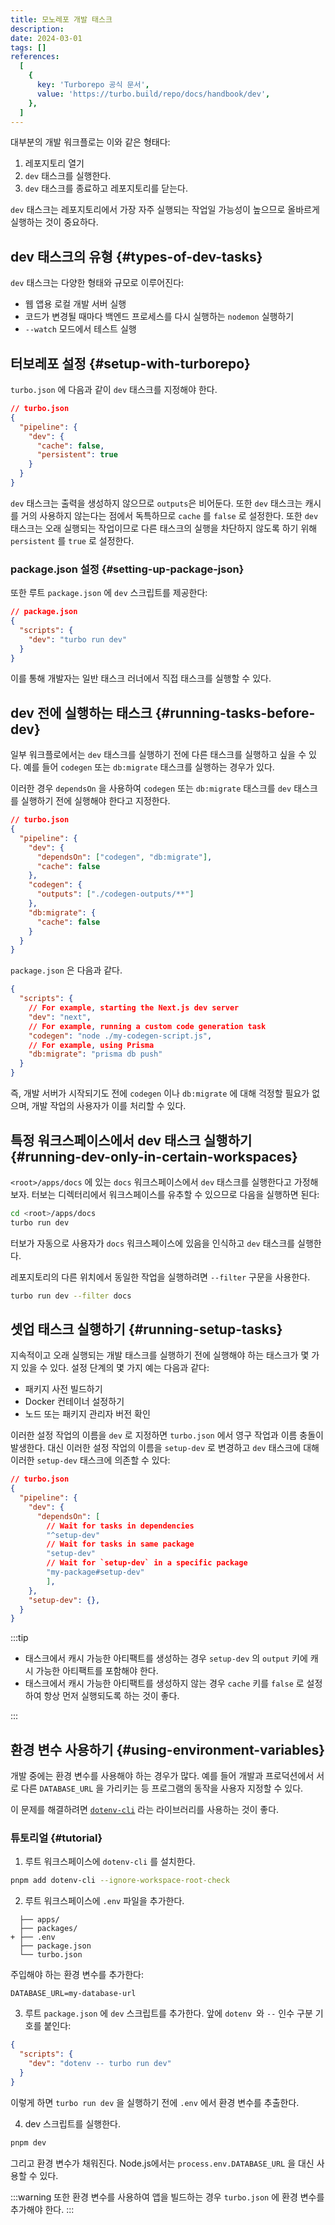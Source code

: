 ```yaml
---
title: 모노레포 개발 태스크
description:
date: 2024-03-01
tags: []
references:
  [
    {
      key: 'Turborepo 공식 문서',
      value: 'https://turbo.build/repo/docs/handbook/dev',
    },
  ]
---
```


대부분의 개발 워크플로는 이와 같은 형태다:

1. 레포지토리 열기
2. `dev` 태스크를 실행한다.
3. `dev` 태스크를 종료하고 레포지토리를 닫는다.

`dev` 태스크는 레포지토리에서 가장 자주 실행되는 작업일 가능성이 높으므로 올바르게 실행하는 것이 중요하다.

## dev 태스크의 유형 {#types-of-dev-tasks}

`dev` 태스크는 다양한 형태와 규모로 이루어진다:

- 웹 앱용 로컬 개발 서버 실행
- 코드가 변경될 때마다 백엔드 프로세스를 다시 실행하는 `nodemon` 실행하기
- `--watch` 모드에서 테스트 실행

## 터보레포 설정 {#setup-with-turborepo}

`turbo.json` 에 다음과 같이 `dev` 태스크를 지정해야 한다.

```json
// turbo.json
{
  "pipeline": {
    "dev": {
      "cache": false,
      "persistent": true
    }
  }
}
```

`dev` 태스크는 출력을 생성하지 않으므로 `outputs`은 비어둔다. 또한 `dev` 태스크는 캐시를 거의 사용하지 않는다는 점에서 독특하므로 `cache` 를 `false` 로 설정한다. 또한 `dev` 태스크는 오래 실행되는 작업이므로 다른 태스크의 실행을 차단하지 않도록 하기 위해 `persistent` 를 `true` 로 설정한다.

### package.json 설정 {#setting-up-package-json}

또한 루트 `package.json` 에 `dev` 스크립트를 제공한다:

```json
// package.json
{
  "scripts": {
    "dev": "turbo run dev"
  }
}
```

이를 통해 개발자는 일반 태스크 러너에서 직접 태스크를 실행할 수 있다.

## dev 전에 실행하는 태스크 {#running-tasks-before-dev}

일부 워크플로에서는 `dev` 태스크를 실행하기 전에 다른 태스크를 실행하고 싶을 수 있다. 예를 들어 `codegen` 또는 `db:migrate` 태스크를 실행하는 경우가 있다.

이러한 경우 `dependsOn` 을 사용하여 `codegen` 또는 `db:migrate` 태스크를 `dev` 태스크를 실행하기 전에 실행해야 한다고 지정한다.

```json
// turbo.json
{
  "pipeline": {
    "dev": {
      "dependsOn": ["codegen", "db:migrate"],
      "cache": false
    },
    "codegen": {
      "outputs": ["./codegen-outputs/**"]
    },
    "db:migrate": {
      "cache": false
    }
  }
}
```

`package.json` 은 다음과 같다.

```json
{
  "scripts": {
    // For example, starting the Next.js dev server
    "dev": "next",
    // For example, running a custom code generation task
    "codegen": "node ./my-codegen-script.js",
    // For example, using Prisma
    "db:migrate": "prisma db push"
  }
}
```

즉, 개발 서버가 시작되기도 전에 `codegen` 이나 `db:migrate` 에 대해 걱정할 필요가 없으며, 개발 작업의 사용자가 이를 처리할 수 있다.

## 특정 워크스페이스에서 dev 태스크 실행하기 {#running-dev-only-in-certain-workspaces}

`<root>/apps/docs` 에 있는 `docs` 워크스페이스에서 `dev` 태스크를 실행한다고 가정해 보자. 터보는 디렉터리에서 워크스페이스를 유추할 수 있으므로 다음을 실행하면 된다:

```bash
cd <root>/apps/docs
turbo run dev
```

터보가 자동으로 사용자가 `docs` 워크스페이스에 있음을 인식하고 `dev` 태스크를 실행한다.

레포지토리의 다른 위치에서 동일한 작업을 실행하려면 `--filter` 구문을 사용한다.

```bash
turbo run dev --filter docs
```

## 셋업 태스크 실행하기 {#running-setup-tasks}

지속적이고 오래 실행되는 개발 태스크를 실행하기 전에 실행해야 하는 태스크가 몇 가지 있을 수 있다. 설정 단계의 몇 가지 예는 다음과 같다:

- 패키지 사전 빌드하기
- Docker 컨테이너 설정하기
- 노드 또는 패키지 관리자 버전 확인

이러한 설정 작업의 이름을 `dev` 로 지정하면 `turbo.json` 에서 영구 작업과 이름 충돌이 발생한다. 대신 이러한 설정 작업의 이름을 `setup-dev` 로 변경하고 `dev` 태스크에 대해 이러한 `setup-dev` 태스크에 의존할 수 있다:

```json
// turbo.json
{
  "pipeline": {
    "dev": {
      "dependsOn": [
        // Wait for tasks in dependencies
        "^setup-dev"
        // Wait for tasks in same package
        "setup-dev"
        // Wait for `setup-dev` in a specific package
        "my-package#setup-dev"
        ],
    },
    "setup-dev": {},
  }
}
```

:::tip

- 태스크에서 캐시 가능한 아티팩트를 생성하는 경우 `setup-dev` 의 `output` 키에 캐시 가능한 아티팩트를 포함해야 한다.
- 태스크에서 캐시 가능한 아티팩트를 생성하지 않는 경우 `cache` 키를 `false` 로 설정하여 항상 먼저 실행되도록 하는 것이 좋다.

:::

## 환경 변수 사용하기 {#using-environment-variables}

개발 중에는 환경 변수를 사용해야 하는 경우가 많다. 예를 들어 개발과 프로덕션에서 서로 다른 `DATABASE_URL` 을 가리키는 등 프로그램의 동작을 사용자 지정할 수 있다.

이 문제를 해결하려면 [`dotenv-cli`](https://www.npmjs.com/package/dotenv-cli) 라는 라이브러리를 사용하는 것이 좋다.

### 튜토리얼 {#tutorial}

1. 루트 워크스페이스에 `dotenv-cli` 를 설치한다.

```bash
pnpm add dotenv-cli --ignore-workspace-root-check
```

2. 루트 워크스페이스에 `.env` 파일을 추가한다.

```diff-text
  ├── apps/
  ├── packages/
+ ├── .env
  ├── package.json
  └── turbo.json
```

주입해야 하는 환경 변수를 추가한다:

```text
DATABASE_URL=my-database-url
```

3. 루트 `package.json` 에 `dev` 스크립트를 추가한다. 앞에 `dotenv `와 `--` 인수 구분 기호를 붙인다:

```json
{
  "scripts": {
    "dev": "dotenv -- turbo run dev"
  }
}
```

이렇게 하면 `turbo run dev` 을 실행하기 전에 `.env` 에서 환경 변수를 추출한다.

4. dev 스크립트를 실행한다.

```bash
pnpm dev
```

그리고 환경 변수가 채워진다. Node.js에서는 `process.env.DATABASE_URL` 을 대신 사용할 수 있다.

:::warning
또한 환경 변수를 사용하여 앱을 빌드하는 경우 `turbo.json` 에 환경 변수를 추가해야 한다.
:::
